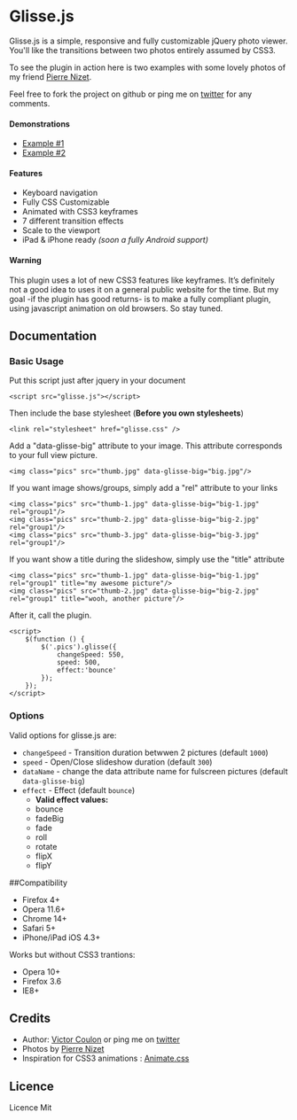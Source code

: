 # Glisse.js

Glisse.js is a simple, responsive and fully customizable jQuery photo viewer.
You'll like the transitions between two photos entirely assumed by CSS3.

To see the plugin in action here is two examples with some lovely photos of my friend [Pierre Nizet](http://www.pierre-nizet.fr/).

Feel free to fork the project on github or ping me on [twitter](http://twitter.com/_victa) for any comments.

#### Demonstrations

* [Example #1](http://glisse.victorcoulon.fr/example-1)
* [Example #2](http://glisse.victorcoulon.fr/example-2)

#### Features

* Keyboard navigation
* Fully CSS Customizable
* Animated with CSS3 keyframes
* 7 different transition effects
* Scale to the viewport
* iPad & iPhone ready _(soon a fully Android support)_

#### Warning
This plugin uses a lot of new CSS3 features like keyframes. It’s definitely not a good idea to uses it on a general public website for the time. But my goal -if the plugin has good returns- is to make a fully compliant plugin, using javascript animation on old browsers. So stay tuned.

## Documentation

### Basic Usage

Put this script just after jquery in your document

    <script src="glisse.js"></script>

Then include the base stylesheet (**Before you own stylesheets**)

    <link rel="stylesheet" href="glisse.css" />

Add a "data-glisse-big" attribute to your image. This attribute corresponds to your full view picture.

    <img class="pics" src="thumb.jpg" data-glisse-big="big.jpg"/>

If you want image shows/groups, simply add a "rel" attribute to your links

    <img class="pics" src="thumb-1.jpg" data-glisse-big="big-1.jpg" rel="group1"/>
    <img class="pics" src="thumb-2.jpg" data-glisse-big="big-2.jpg" rel="group1"/>
    <img class="pics" src="thumb-3.jpg" data-glisse-big="big-3.jpg" rel="group1"/>

If you want show a title during the slideshow, simply use the "title" attribute

    <img class="pics" src="thumb-1.jpg" data-glisse-big="big-1.jpg" rel="group1" title="my awesome picture"/>
    <img class="pics" src="thumb-2.jpg" data-glisse-big="big-2.jpg" rel="group1" title="wooh, another picture"/>

After it, call the plugin.

    <script>
        $(function () {
            $('.pics').glisse({
                changeSpeed: 550, 
                speed: 500,
                effect:'bounce'
            }); 
        });
    </script>

### Options

Valid options for glisse.js are:

* ``changeSpeed`` - Transition duration betwwen 2 pictures (default ``1000``)
* ``speed`` - Open/Close slideshow duration (default ``300``)
* ``dataName`` - change the data attribute name for fulscreen pictures (default ``data-glisse-big``)
* ``effect`` - Effect (default ``bounce``)
    * __Valid effect values:__
    * bounce
    * fadeBig
    * fade
    * roll
    * rotate
    * flipX
    * flipY

                       
##Compatibility

* Firefox 4+
* Opera 11.6+
* Chrome 14+
* Safari 5+
* iPhone/iPad iOS 4.3+

Works but without CSS3 trantions:

* Opera 10+
* Firefox 3.6
* IE8+
 
## Credits

* Author: [Victor Coulon](http://victorcoulon.fr) or ping me on [twitter](http://twitter.com/_victa)
* Photos by [Pierre Nizet](http://www.pierre-nizet.fr/)
* Inspiration for CSS3 animations : [Animate.css](http://daneden.me/animate/)


## Licence

Licence Mit